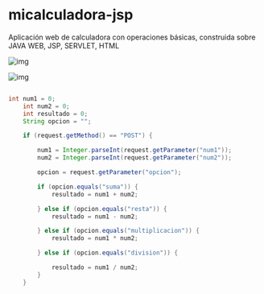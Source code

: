 # micalculadora-jsp
Aplicación web de calculadora con operaciones básicas, construida sobre JAVA WEB, JSP, SERVLET, HTML

![img](https://raw.githubusercontent.com/dugadev17/micalculadora-jsp/master/web/img/1.png?token=GHSAT0AAAAAAB2YHJZ7QXMET5B4D2XQOJIGY7END2Q)

![img](https://raw.githubusercontent.com/dugadev17/micalculadora-jsp/master/web/img/2.png?token=GHSAT0AAAAAAB2YHJZ6KGEZ74TNTFZCQMWAY7ENECQ)

```java

int num1 = 0;
    int num2 = 0;
    int resultado = 0;
    String opcion = "";

    if (request.getMethod() == "POST") {

        num1 = Integer.parseInt(request.getParameter("num1"));
        num2 = Integer.parseInt(request.getParameter("num2"));

        opcion = request.getParameter("opcion");

        if (opcion.equals("suma")) {
            resultado = num1 + num2;

        } else if (opcion.equals("resta")) {
            resultado = num1 - num2;

        } else if (opcion.equals("multiplicacion")) {
            resultado = num1 * num2;

        } else if (opcion.equals("division")) {

            resultado = num1 / num2;
        }
    }

```
